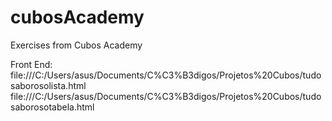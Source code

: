 # cubosAcademy
Exercises from Cubos Academy

Front End: 
file:///C:/Users/asus/Documents/C%C3%B3digos/Projetos%20Cubos/tudosaborosolista.html
file:///C:/Users/asus/Documents/C%C3%B3digos/Projetos%20Cubos/tudosaborosotabela.html
